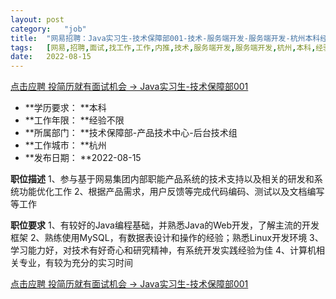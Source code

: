 ```yaml
---
layout:	post
category:	"job"
title:	"网易招聘：Java实习生-技术保障部001-技术-服务端开发-服务端开发-杭州本科经验不限"
tags:	[网易,招聘,面试,找工作,工作,内推,技术,服务端开发,服务端开发,杭州,本科,经验不限]
date:	2022-08-15
---
```


[点击应聘 投简历就有面试机会 -> Java实习生-技术保障部001](http://mobile.bole.netease.com/bole/boleDetail?id=41581&employeeId=346f03c3cda5f04c&key=all)



- **学历要求： **本科
- **工作年限： **经验不限
- **所属部门： **技术保障部-产品技术中心-后台技术组
- **工作城市： **杭州
- **发布日期： **2022-08-15



**职位描述**
1、参与基于网易集团内部职能产品系统的技术支持以及相关的研发和系统功能优化工作
2、根据产品需求，用户反馈等完成代码编码、测试以及文档编写等工作



**职位要求**
1、有较好的Java编程基础，并熟悉Java的Web开发，了解主流的开发框架
2、熟练使用MySQL，有数据表设计和操作的经验；熟悉Linux开发环境
3、学习能力好，对技术有好奇心和研究精神，有系统开发实践经验为佳
4、计算机相关专业，有较为充分的实习时间



[点击应聘 投简历就有面试机会 -> Java实习生-技术保障部001](http://mobile.bole.netease.com/bole/boleDetail?id=41581&employeeId=346f03c3cda5f04c&key=all)